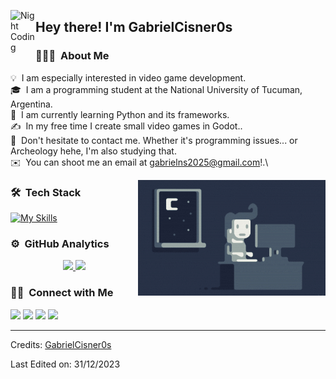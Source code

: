

<img alt="Night Coding" src="./assets/Hand%20Wave.gif" width='40' align="left"/><h2>Hey there! I'm GabrielCisner0s</h2>

<!-- ## 👋 &nbsp;Hey there! I'm GabrielCisner0s -->

### 👨🏻‍💻 &nbsp;About Me

💡 &nbsp;I am especially interested in video game development.\
🎓 &nbsp;I am a programming student at the National University of Tucuman, Argentina.\
🌱 &nbsp;I am currently learning Python and its frameworks.\
✍️ &nbsp;In my free time I create small video games in Godot..\
💬 &nbsp;Don't hesitate to contact me. Whether it's programming issues... or Archeology hehe, I'm also studying that.\
✉️ &nbsp;You can shoot me an email at gabrielns2025@gmail.com!.\

<img alt="Night Coding" src="https://raw.githubusercontent.com/AVS1508/AVS1508/master/assets/Night-Coding.gif" align="right"/>

### 🛠 &nbsp;Tech Stack

[![My Skills](https://skillicons.dev/icons?i=arduino,fastapi,godot,mysql,vscode,html,css,php,py,java,cpp,eclipse,laravel&perline=3)](https://skillicons.dev)


### ⚙️ &nbsp;GitHub Analytics

<p align="center">
<a href="https://github.com/AVS1508">
  <img height="180em" src="https://github-readme-stats-eight-theta.vercel.app/api?username=AVS1508&show_icons=true&theme=algolia&include_all_commits=true&count_private=true"/>
  <img height="180em" src="https://github-readme-stats-eight-theta.vercel.app/api/top-langs/?username=AVS1508&layout=compact&langs_count=8&theme=algolia"/>
</a>
</p>

### 🤝🏻 &nbsp;Connect with Me

<p align="center">

<a href="https://linkedin.com/in/AVS1508"><img src="https://img.shields.io/badge/-Aditya%20Vikram%20Singh-0077B5?style=flat&logo=Linkedin&logoColor=white"/></a>
<a href="mailto:avsingh@umass.edu"><img src="https://img.shields.io/badge/-avsingh@umass.edu-D14836?style=flat&logo=Gmail&logoColor=white"/></a>
<a href="https://instagram.com/adityavs_"><img src="https://img.shields.io/badge/-@adityavs__-E4405F?style=flat&logo=Instagram&logoColor=white"/></a>
<a href="https://www.facebook.com/profile.php?id=100057352479056&locale=es_LA"><img src="https://img.shields.io/badge/-GabrielCisner0s-1877F2?style=flat&logo=Facebook&logoColor=white"/></a>
</p>

-----
Credits: [GabrielCisner0s](https://github.com/AVS1508)

Last Edited on: 31/12/2023
